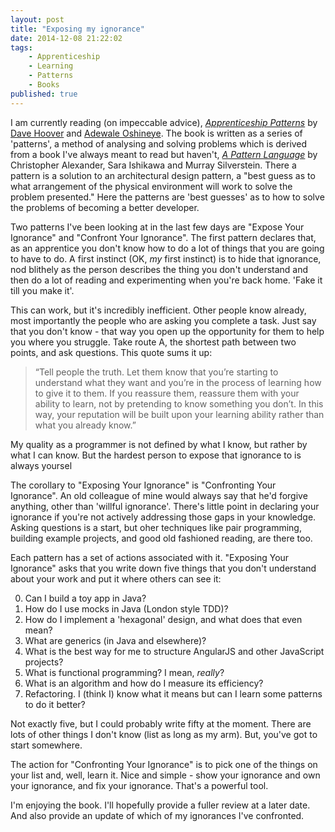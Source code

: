 ```yaml
---
layout: post
title: "Exposing my ignorance"
date: 2014-12-08 21:22:02
tags:
    - Apprenticeship
    - Learning
    - Patterns
    - Books
published: true
---
```


I am currently reading (on impeccable advice), _[Apprenticeship Patterns]_ by
[Dave Hoover] and [Adewale Oshineye]. The book is written as a series of
'patterns', a method of analysing and solving problems which is derived from
a book I've always meant to read but haven't, _[A Pattern Language]_ by
Christopher Alexander, Sara Ishikawa and Murray Silverstein. There a pattern is
a solution to an architectural design pattern, a "best guess as to what
arrangement of the physical environment will work to solve the problem
presented." Here the patterns are 'best guesses' as to how to solve the problems
of becoming a better developer.

Two patterns I've been looking at in the last few days are "Expose Your
Ignorance" and "Confront Your Ignorance". The first pattern declares that, as
an apprentice you don't know how to do a lot of things that you are going to
have to do. A first instinct (OK, _my_ first instinct) is to hide that
ignorance, nod blithely as the person describes the thing you don't understand
and then do a lot of reading and experimenting when you're back home. 'Fake it
till you make it'.

This can work, but it's incredibly inefficient. Other people know already, most
importantly the people who are asking you complete a task. Just say that you
don't know - that way you open up the opportunity for them to help you where you
struggle. Take route A, the shortest path between two points, and ask questions.
This quote sums it up:

>“Tell people the truth. Let them know that you’re starting to understand what
>they want and you’re in the process of learning how to give it to them. If you
>reassure them, reassure them with your ability to learn, not by pretending to
>know something you don’t. In this way, your reputation will be built upon your
>learning ability rather than what you already know.”

My quality as a programmer is not defined by what I know, but rather by what
I can know. But the hardest person to expose that ignorance to is always yoursel

The corollary to "Exposing Your Ignorance" is "Confronting Your Ignorance". An
old colleague of mine would always say that he'd forgive anything, other than
'willful ignorance'. There's little point in declaring your ignorance if you're
not actively addressing those gaps in your knowledge. Asking questions is
a start, but oher techniques like pair programming, building example projects,
and good old fashioned reading, are there too.

Each pattern has a set of actions associated with it. "Exposing Your Ignorance"
asks that you write down five things that you don't understand about your work
and put it where others can see it:

 0. Can I build a toy app in Java?
 1. How do I use mocks in Java (London style TDD)?
 2. How do I implement a 'hexagonal' design, and what does that even mean?
 3. What are generics (in Java and elsewhere)?
 4. What is the best way for me to structure AngularJS and other JavaScript projects?
 5. What is functional programming? I mean, _really_?
 6. What is an algorithm and how do I measure its efficiency?
 7. Refactoring. I (think I) know what it means but can I learn some patterns to do it better?

Not exactly five, but I could probably write fifty at the moment. There are lots
of other things I don't know (list as long as my arm). But, you've got to start
somewhere.

The action for "Confronting Your Ignorance" is to pick one of the things on your
list and, well, learn it. Nice and simple - show your ignorance and own your
ignorance, and fix your ignorance. That's a powerful tool.

I'm enjoying the book. I'll hopefully provide a fuller review at a later date.
And also provide an update of which of my ignorances I've confronted.

[A Pattern Language]: https://en.wikipedia.org/wiki/A_Pattern_Language
[Adewale Oshineye]: https://twitter.com/ade_oshineye
[Apprenticeship Patterns]: http://shop.oreilly.com/product/9780596518387.do
[Dave Hoover]: https://twitter.com/davehoover
[software design patterns]: https://en.wikipedia.org/wiki/A_Pattern_Language
